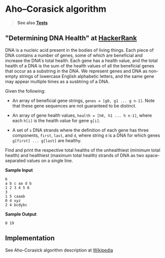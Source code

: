 # Aho–Corasick algorithm

> **See also [Tests](../../../../../../../test/groovy/com/tydbits/hackerrank/strings/aho_corasick)**

## "Determining DNA Health" at [HackerRank](https://www.hackerrank.com/challenges/determining-dna-health)

DNA is a nucleic acid present in the bodies of living things. Each piece of DNA contains a number of genes,
some of which are beneficial and increase the DNA's total health. Each gene has a health value,
and the total health of a DNA is the sum of the health values of all the beneficial genes that occur
as a substring in the DNA. We represent genes and DNA as non-empty strings of lowercase English alphabetic
letters, and the same gene may appear multiple times as a susbtring of a DNA.

Given the following:

* An array of beneficial gene strings, `genes = [g0, g1 ... g n-1]`.
  Note that these gene sequences are not guaranteed to be distinct.

* An array of gene health values, `health = [h0, h1 ... h n-1]`, 
  where each `h[i]` is the health value for gene `g[i]`.

* A set of `s` DNA strands where the definition of each gene has three components,
  `first`, `last`, and `d`, where string `d` is a DNA for which genes 
  `g[first] ... g[last]` are healthy.

Find and print the respective total healths of the unhealthiest (minimum total health)
and healthiest (maximum total health) strands of DNA as two space-separated values
on a single line.

**Sample Input**
```
6
a b c aa d b
1 2 3 4 5 6
3
1 5 caaab
0 4 xyz
2 4 bcdybc
```

**Sample Output**
```
0 19
```

## Implementation

See Aho–Corasick algorithm description at [Wikipedia](https://en.wikipedia.org/wiki/Aho–Corasick_algorithm)
